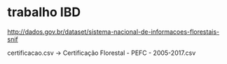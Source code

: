 # trabalho IBD 
http://dados.gov.br/dataset/sistema-nacional-de-informacoes-florestais-snif

certificacao.csv -> Certificação Florestal - PEFC - 2005-2017.csv

